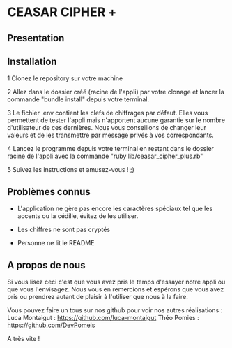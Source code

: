 # CEASAR CIPHER +

## Presentation

## Installation

1 Clonez le repository sur votre machine 

2 Allez dans le dossier créé (racine de l'appli) par votre clonage et lancer la commande "bundle install" depuis votre terminal.

3 Le fichier .env contient les clefs de chiffrages par défaut. Elles vous permettent de tester l'appli mais n'apportent aucune garantie sur le nombre d'utilisateur de ces dernières. Nous vous conseillons de changer leur valeurs et de les transmettre par message privés à vos correspondants.

4 Lancez le programme depuis votre terminal en restant dans le dossier racine de l'appli avec la commande "ruby lib/ceasar_cipher_plus.rb"

5 Suivez les instructions et amusez-vous ! ;)

## Problèmes connus

- L'application ne gère pas encore les caractères spéciaux tel que les accents ou la cédille, évitez de les utiliser.

- Les chiffres ne sont pas cryptés

- Personne ne lit le README

## A propos de nous

Si vous lisez ceci c'est que vous avez pris le temps d'essayer notre appli ou que vous l'envisagez. Nous vous en remercions et espérons que vous avez pris ou prendrez autant de plaisir à l'utiliser que nous à la faire.

Vous pouvez faire un tous sur nos github pour voir nos autres réalisations :
Luca Montaigut : https://github.com/luca-montaigut
Théo Pomies : https://github.com/DevPomeis

A très vite ! 
